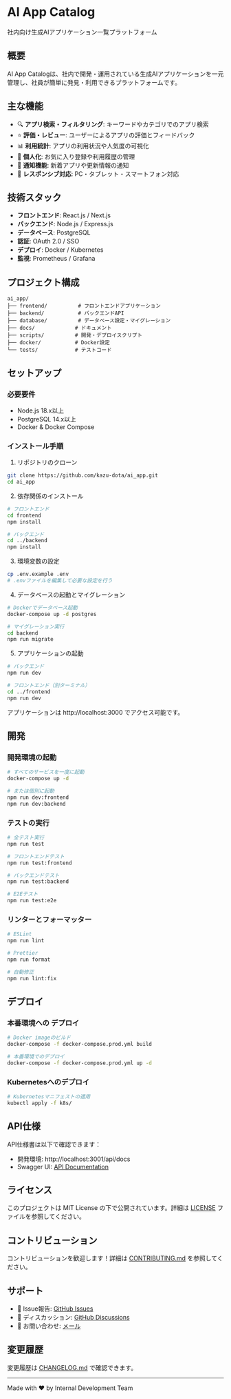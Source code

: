 # AI App Catalog

社内向け生成AIアプリケーション一覧プラットフォーム

## 概要

AI App Catalogは、社内で開発・運用されている生成AIアプリケーションを一元管理し、社員が簡単に発見・利用できるプラットフォームです。

## 主な機能

- 🔍 **アプリ検索・フィルタリング**: キーワードやカテゴリでのアプリ検索
- ⭐ **評価・レビュー**: ユーザーによるアプリの評価とフィードバック
- 📊 **利用統計**: アプリの利用状況や人気度の可視化
- 👤 **個人化**: お気に入り登録や利用履歴の管理
- 🔔 **通知機能**: 新着アプリや更新情報の通知
- 📱 **レスポンシブ対応**: PC・タブレット・スマートフォン対応

## 技術スタック

- **フロントエンド**: React.js / Next.js
- **バックエンド**: Node.js / Express.js
- **データベース**: PostgreSQL
- **認証**: OAuth 2.0 / SSO
- **デプロイ**: Docker / Kubernetes
- **監視**: Prometheus / Grafana

## プロジェクト構成

```
ai_app/
├── frontend/          # フロントエンドアプリケーション
├── backend/           # バックエンドAPI
├── database/          # データベース設定・マイグレーション
├── docs/             # ドキュメント
├── scripts/          # 開発・デプロイスクリプト
├── docker/           # Docker設定
└── tests/            # テストコード
```

## セットアップ

### 必要要件

- Node.js 18.x以上
- PostgreSQL 14.x以上
- Docker & Docker Compose

### インストール手順

1. リポジトリのクローン

```bash
git clone https://github.com/kazu-dota/ai_app.git
cd ai_app
```

2. 依存関係のインストール

```bash
# フロントエンド
cd frontend
npm install

# バックエンド
cd ../backend
npm install
```

3. 環境変数の設定

```bash
cp .env.example .env
# .envファイルを編集して必要な設定を行う
```

4. データベースの起動とマイグレーション

```bash
# Dockerでデータベース起動
docker-compose up -d postgres

# マイグレーション実行
cd backend
npm run migrate
```

5. アプリケーションの起動

```bash
# バックエンド
npm run dev

# フロントエンド（別ターミナル）
cd ../frontend
npm run dev
```

アプリケーションは http://localhost:3000 でアクセス可能です。

## 開発

### 開発環境の起動

```bash
# すべてのサービスを一度に起動
docker-compose up -d

# または個別に起動
npm run dev:frontend
npm run dev:backend
```

### テストの実行

```bash
# 全テスト実行
npm run test

# フロントエンドテスト
npm run test:frontend

# バックエンドテスト
npm run test:backend

# E2Eテスト
npm run test:e2e
```

### リンターとフォーマッター

```bash
# ESLint
npm run lint

# Prettier
npm run format

# 自動修正
npm run lint:fix
```

## デプロイ

### 本番環境への デプロイ

```bash
# Docker imageのビルド
docker-compose -f docker-compose.prod.yml build

# 本番環境でのデプロイ
docker-compose -f docker-compose.prod.yml up -d
```

### Kubernetesへのデプロイ

```bash
# Kubernetesマニフェストの適用
kubectl apply -f k8s/
```

## API仕様

API仕様書は以下で確認できます：

- 開発環境: http://localhost:3001/api/docs
- Swagger UI: [API Documentation](docs/api.md)

## ライセンス

このプロジェクトは MIT License の下で公開されています。詳細は [LICENSE](LICENSE) ファイルを参照してください。

## コントリビューション

コントリビューションを歓迎します！詳細は [CONTRIBUTING.md](CONTRIBUTING.md) を参照してください。

## サポート

- 🐛 Issue報告: [GitHub Issues](https://github.com/kazu-dota/ai_app/issues)
- 💬 ディスカッション: [GitHub Discussions](https://github.com/kazu-dota/ai_app/discussions)
- 📧 お問い合わせ: [メール](mailto:support@example.com)

## 変更履歴

変更履歴は [CHANGELOG.md](CHANGELOG.md) で確認できます。

---

Made with ❤️ by Internal Development Team
